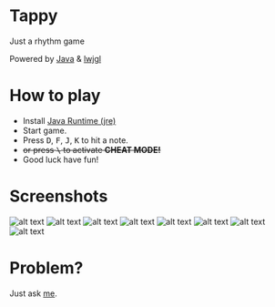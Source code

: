 # Tappy
Just a rhythm game

Powered by [Java](https://en.wikipedia.org/wiki/Java_(programming_language)) & [lwjgl](http://www.lwjgl.org)

# How to play
* Install [Java Runtime (jre)](http://www.oracle.com/technetwork/java/javase/downloads/jre8-downloads-2133155.html)
* Start game.
* Press <kbd>D</kbd>, <kbd>F</kbd>, <kbd>J</kbd>, <kbd>K</kbd> to hit a note.
* ~~or press <kbd>\\</kbd> to activate **CHEAT MODE!**~~
* Good luck have fun!

# Screenshots
![alt text](http://cdn.jellopy.in.th/tappy1.jpg "Loading screen")
![alt text](http://cdn.jellopy.in.th/tappy2.jpg "Home screen")
![alt text](http://cdn.jellopy.in.th/tappy3.jpg "Select song")
![alt text](http://cdn.jellopy.in.th/tappy4.jpg "Let's GO!")
![alt text](http://cdn.jellopy.in.th/tappy5.jpg "Pause screen")
![alt text](http://cdn.jellopy.in.th/tappy6.jpg "Result screen")
![alt text](http://cdn.jellopy.in.th/tappy7.jpg "Settings")
![alt text](http://cdn.jellopy.in.th/tappy8.jpg "Credit screen")

# Problem?
Just ask [me](https://www.facebook.com/Jellopy1ea).
